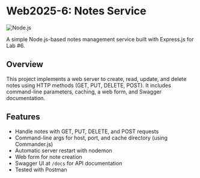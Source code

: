 # Web2025-6: Notes Service

![Node.js](https://img.shields.io/badge/Node.js-v22.14.0-green)

A simple Node.js-based notes management service built with Express.js for Lab #6.

## Overview
This project implements a web server to create, read, update, and delete notes using HTTP methods (GET, PUT, DELETE, POST). It includes command-line parameters, caching, a web form, and Swagger documentation.

## Features
- Handle notes with GET, PUT, DELETE, and POST requests
- Command-line args for host, port, and cache directory (using Commander.js)
- Automatic server restart with nodemon
- Web form for note creation
- Swagger UI at `/docs` for API documentation
- Tested with Postman
